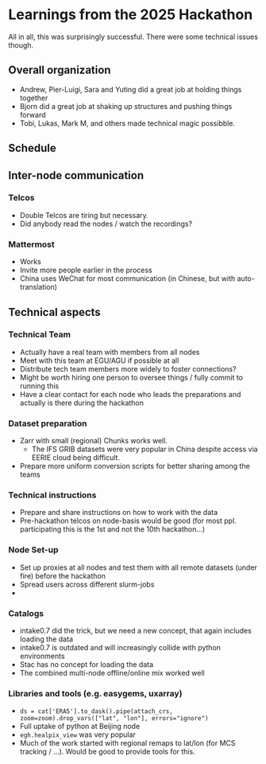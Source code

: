# Learnings from the 2025 Hackathon

All in all, this was surprisingly successful. There were some technical issues though.

## Overall organization

* Andrew, Pier-Luigi, Sara and Yuting did a great job at holding things together
* Bjorn did a great job at shaking up structures and pushing things forward
* Tobi, Lukas, Mark M, and others made technical magic possibble.

## Schedule

## Inter-node communication

### Telcos

* Double Telcos are tiring but necessary.
* Did anybody read the nodes / watch the recordings?

### Mattermost
* Works
* Invite more people earlier in the process
* China uses WeChat for most communication (in Chinese, but with auto-translation)

## Technical aspects

### Technical Team
* Actually have a real team with members from all nodes
* Meet with this team at EGU/AGU if possible at all
* Distribute tech team members more widely to foster connections?
* Might be worth hiring one person to oversee things / fully commit to running this
* Have a clear contact for each node who leads the preparations and actually is there during the hackathon

### Dataset preparation
* Zarr with small (regional) Chunks works well.
    * The IFS GRIB datasets were very popular in China despite access via EERIE cloud being difficult.
* Prepare more uniform conversion scripts for better sharing among the teams

### Technical instructions

* Prepare and share instructions on how to work with the data
* Pre-hackathon telcos on node-basis would be good (for most ppl. participating this is the 1st and not the 10th hackathon...)

### Node Set-up
* Set up proxies at all nodes and test them with all remote datasets (under fire) before the hackathon
* Spread users across different slurm-jobs
* 

### Catalogs
* intake0.7 did the trick, but we need a new concept, that again includes loading the data
* intake0.7 is outdated and will increasingly collide with python environments
* Stac has no concept for loading the data
* The combined multi-node offline/online mix worked well

### Libraries and tools (e.g. easygems, uxarray)
* `ds = cat['ERA5'].to_dask().pipe(attach_crs, zoom=zoom).drop_vars(["lat", "lon"], errors="ignore")`
* Full uptake of python at Beijing node
* `egh.healpix_view` was very popular
* Much of the work started with regional remaps to lat/lon (for MCS tracking / ...). Would be good to provide tools for this.



